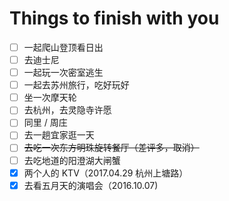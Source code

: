 # Things to finish with you

- [ ] 一起爬山登顶看日出
- [ ] 去迪士尼
- [ ] 一起玩一次密室逃生
- [ ] 一起去苏州旅行，吃好玩好
- [ ] 坐一次摩天轮
- [ ] 去杭州，去灵隐寺许愿
- [ ] 同里 / 周庄
- [ ] 去一趟宜家逛一天
- [ ] ~~去吃一次东方明珠旋转餐厅（差评多，取消）~~
- [ ] 去吃地道的阳澄湖大闸蟹
- [x] 两个人的 KTV（2017.04.29 杭州上塘路）
- [x] 去看五月天的演唱会（2016.10.07)
